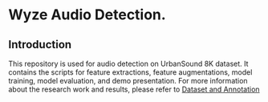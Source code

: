 # Wyze Audio Detection. 

## Introduction

This repository is used for audio detection on UrbanSound 8K dataset. It 
contains the scripts for feature extractions, feature augmentations, model training, 
model evaluation, and demo presentation. For more information about the research work and results, 
please refer to [Dataset and Annotation](https://wyzelabs.atlassian.net/wiki/spaces/A/pages/255361211/Dataset+and+Annotation)


 


